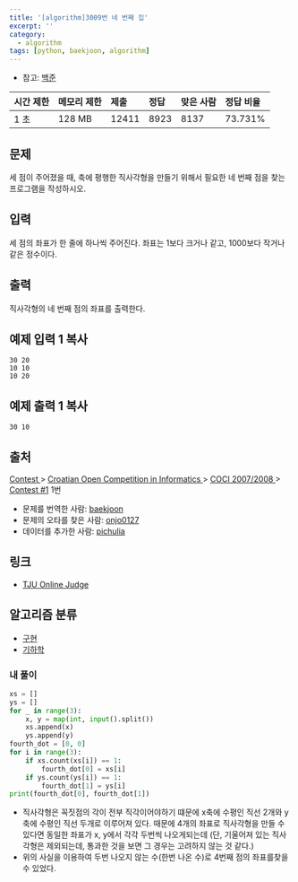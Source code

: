 ```yaml
---
title: '[algorithm]3009번 네 번째 집'
excerpt: ''
category:
  - algorithm
tags: [python, baekjoon, algorithm]
---
```


- 참고: [백준](https://www.acmicpc.net/step/10)

| 시간 제한 | 메모리 제한 | 제출  | 정답 | 맞은 사람 | 정답 비율 |
| :-------- | :---------- | :---- | :--- | :-------- | :-------- |
| 1 초      | 128 MB      | 12411 | 8923 | 8137      | 73.731%   |

## 문제

세 점이 주어졌을 때, 축에 평행한 직사각형을 만들기 위해서 필요한 네 번째 점을 찾는 프로그램을 작성하시오.

## 입력

세 점의 좌표가 한 줄에 하나씩 주어진다. 좌표는 1보다 크거나 같고, 1000보다 작거나 같은 정수이다.

## 출력

직사각형의 네 번째 점의 좌표를 출력한다.

## 예제 입력 1 복사

```
30 20
10 10
10 20
```

## 예제 출력 1 복사

```
30 10
```

## 출처

[Contest ](https://www.acmicpc.net/category/45)> [Croatian Open Competition in Informatics ](https://www.acmicpc.net/category/17)> [COCI 2007/2008 ](https://www.acmicpc.net/category/23)> [Contest #1](https://www.acmicpc.net/category/detail/100) 1번

- 문제를 번역한 사람: [baekjoon](https://www.acmicpc.net/user/baekjoon)
- 문제의 오타를 찾은 사람: [onjo0127](https://www.acmicpc.net/user/onjo0127)
- 데이터를 추가한 사람: [pichulia](https://www.acmicpc.net/user/pichulia)

## 링크

- [TJU Online Judge](http://acm.tju.edu.cn/toj/showp2955.html)

## 알고리즘 분류

- [구현](https://www.acmicpc.net/problem/tag/102)
- [기하학](https://www.acmicpc.net/problem/tag/100)

### 내 풀이

```python
xs = []
ys = []
for _ in range(3):
    x, y = map(int, input().split())
    xs.append(x)
    ys.append(y)
fourth_dot = [0, 0]
for i in range(3):
    if xs.count(xs[i]) == 1:
        fourth_dot[0] = xs[i]
    if ys.count(ys[i]) == 1:
        fourth_dot[1] = ys[i]
print(fourth_dot[0], fourth_dot[1])
```

- 직사각형은 꼭짓점의 각이 전부 직각이어야하기 떄문에 x축에 수평인 직선 2개와 y축에 수평인 직선 두개로 이루어져 있다. 때문에 4개의 좌표로 직사각형을 만들 수 있다면 동일한 좌표가 x, y에서 각각 두번씩 나오게되는데 (단, 기울어져 있는 직사각형은 제외되는데, 통과한 것을 보면 그 경우는 고려하지 않는 것 같다.)
- 위의 사실을 이용하여 두번 나오지 않는 수(한번 나온 수)로 4번째 점의 좌표를찾을 수 있었다.
